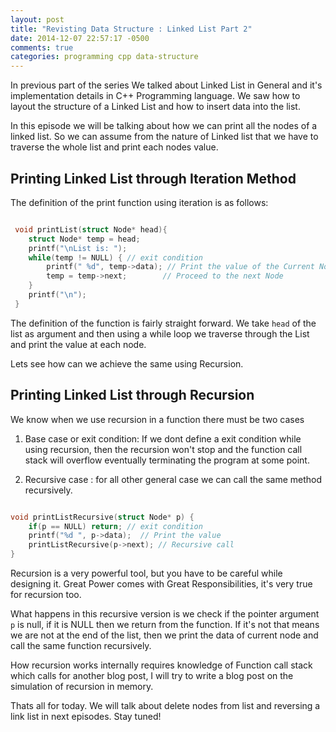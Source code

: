 ```yaml
---
layout: post
title: "Revisting Data Structure : Linked List Part 2"
date: 2014-12-07 22:57:17 -0500
comments: true
categories: programming cpp data-structure
---
```

 In previous part of the series We talked about Linked List in General and it's implementation details in C++ Programming language. We saw how to layout the structure of a Linked List and how to insert data into the list.

 In this episode we will be talking about how we can print all the nodes of a linked list. So we can assume from the nature of Linked list that we have to traverse the whole list and print each nodes value.

## Printing Linked List through Iteration Method

 The definition of the print function using iteration is as follows:

``` cpp printList function

 void printList(struct Node* head){
    struct Node* temp = head;
    printf("\nList is: ");
    while(temp != NULL) { // exit condition
        printf(" %d", temp->data); // Print the value of the Current Node
        temp = temp->next;        // Proceed to the next Node
    }
    printf("\n");
 }

```

<!-- more -->

The definition of the function is fairly straight forward. We take ```head``` of the list as argument and then using a while loop we traverse through the List and print the value at each node.

Lets see how can we achieve the same using Recursion.

## Printing Linked List through Recursion

We know when we use recursion in a function there must be two cases

1. Base case or exit condition: If we dont define a exit condition while using recursion, then the recursion won't stop and the function call stack will overflow eventually terminating the program at some point.

2. Recursive case : for all other general case we can call the same method recursively.

``` cpp printListRecursive function

void printListRecursive(struct Node* p) {
    if(p == NULL) return; // exit condition
    printf("%d ", p->data);  // Print the value
    printListRecursive(p->next); // Recursive call
}

```

Recursion is a very powerful tool, but you have to be careful while designing it. Great Power comes with Great Responsibilities, it's very true for recursion too.

What happens in this recursive version is we check if the pointer argument ```p``` is null, if it is NULL then we return from the function. If it's not that means we are not at the end of the list, then we print the data of current node and call the same function recursively.

 How recursion works internally requires knowledge of Function call stack which calls for another blog post, I will try to write a blog post on the simulation of recursion in memory.

 Thats all for today. We will talk about delete nodes from list and reversing a link list in next episodes. Stay tuned!

